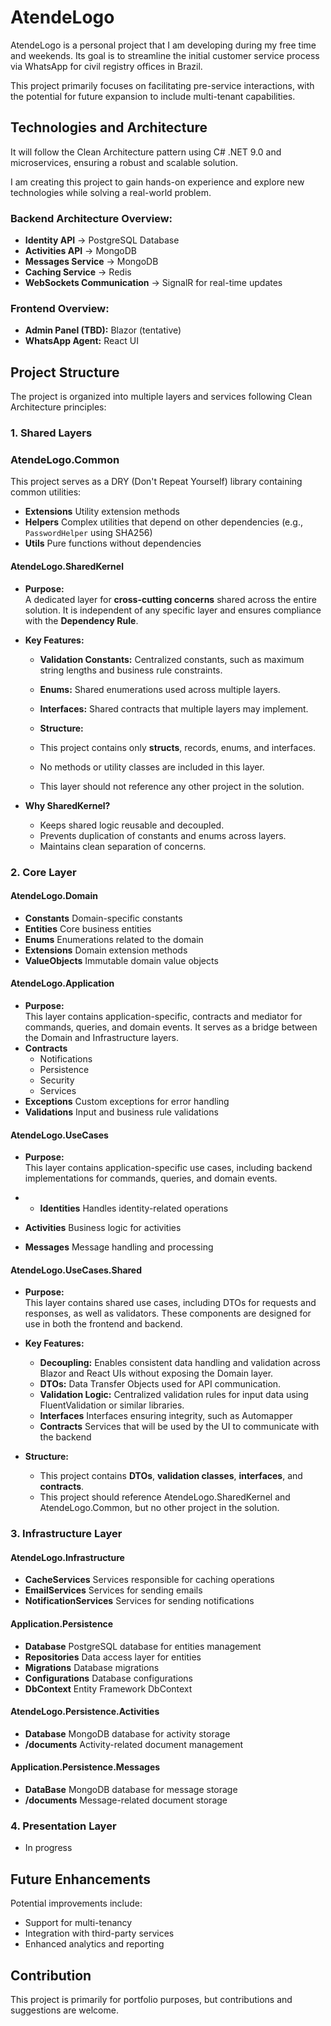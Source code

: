 # AtendeLogo

AtendeLogo is a personal project that I am developing during my free time and weekends.
Its goal is to streamline the initial customer service process via WhatsApp for civil registry offices in Brazil.

This project primarily focuses on facilitating pre-service interactions, with the potential for future expansion to include multi-tenant capabilities.
 
## Technologies and Architecture

It will follow the Clean Architecture pattern using C# .NET 9.0 and microservices, ensuring a robust and scalable solution.

I am creating this project to gain hands-on experience and explore new technologies while solving a real-world problem.

### **Backend Architecture Overview:**
- **Identity API** -> PostgreSQL Database
- **Activities API** -> MongoDB
- **Messages Service** -> MongoDB
- **Caching Service** -> Redis
- **WebSockets Communication** -> SignalR for real-time updates

### **Frontend Overview:**
- **Admin Panel (TBD):** Blazor (tentative)
- **WhatsApp Agent:** React UI

## Project Structure

The project is organized into multiple layers and services following Clean Architecture principles:

### 1. Shared Layers

### AtendeLogo.Common
This project serves as a DRY (Don't Repeat Yourself) library containing common utilities:

- **Extensions** Utility extension methods
- **Helpers** Complex utilities that depend on other dependencies (e.g., `PasswordHelper` using SHA256)
- **Utils** Pure functions without dependencies
#### AtendeLogo.SharedKernel

- **Purpose:**  
  A dedicated layer for **cross-cutting concerns** shared across the entire solution. It is independent of any specific layer and ensures compliance with the **Dependency Rule**.

- **Key Features:**
  - **Validation Constants:** Centralized constants, such as maximum string lengths and business rule constraints.
  - **Enums:** Shared enumerations used across multiple layers.
  - **Interfaces:** Shared contracts that multiple layers may implement.

  - **Structure:**
  
  - This project contains only **structs**, records, enums, and interfaces.
  - No methods or utility classes are included in this layer.
  - This layer should not reference any other project in the solution.

- **Why SharedKernel?**
  - Keeps shared logic reusable and decoupled.
  - Prevents duplication of constants and enums across layers.
  - Maintains clean separation of concerns.

### **2. Core Layer**

#### AtendeLogo.Domain
- **Constants** Domain-specific constants
- **Entities** Core business entities
- **Enums** Enumerations related to the domain
- **Extensions** Domain extension methods
- **ValueObjects** Immutable domain value objects

#### AtendeLogo.Application
- **Purpose:**  
  This layer contains application-specific, contracts and mediator for commands, queries, and domain events. It serves as a bridge between the Domain and Infrastructure layers.
- **Contracts**
  - Notifications
  - Persistence
  - Security
  - Services
- **Exceptions** Custom exceptions for error handling
- **Validations** Input and business rule validations

#### AtendeLogo.UseCases
- **Purpose:**  
  This layer contains application-specific use cases, including backend implementations for commands, queries, and domain events.

- - **Identities** Handles identity-related operations
- **Activities** Business logic for activities
- **Messages** Message handling and processing

#### AtendeLogo.UseCases.Shared

- **Purpose:**  
  This layer contains shared use cases, including DTOs for requests and responses, as well as validators. These components are designed for use in both the frontend and backend.

- **Key Features:**
  - **Decoupling:** Enables consistent data handling and validation across Blazor and React UIs without exposing the Domain layer.
  - **DTOs:** Data Transfer Objects used for API communication.
  - **Validation Logic:** Centralized validation rules for input data using FluentValidation or similar libraries.
  - **Interfaces** Interfaces ensuring integrity, such as Automapper
  - **Contracts** Services that will be used by the UI to communicate with the backend
 
- **Structure:**
  - This project contains **DTOs**, **validation classes**, **interfaces**, and **contracts**.
  - This project should reference AtendeLogo.SharedKernel and AtendeLogo.Common, but no other project in the solution.
  

### **3. Infrastructure Layer**

#### AtendeLogo.Infrastructure
- **CacheServices** Services responsible for caching operations
- **EmailServices** Services for sending emails
- **NotificationServices** Services for sending notifications

#### Application.Persistence
- **Database** PostgreSQL database for entities management
- **Repositories** Data access layer for entities
- **Migrations** Database migrations
- **Configurations** Database configurations
- **DbContext** Entity Framework DbContext

#### AtendeLogo.Persistence.Activities
- **Database** MongoDB database for activity storage
- **/documents** Activity-related document management

#### Application.Persistence.Messages
- **DataBase** MongoDB database for message storage
- **/documents** Message-related document storage

### **4. Presentation Layer**
- In progress

## Future Enhancements
Potential improvements include:
- Support for multi-tenancy
- Integration with third-party services
- Enhanced analytics and reporting

## Contribution
This project is primarily for portfolio purposes, but contributions and suggestions are welcome.